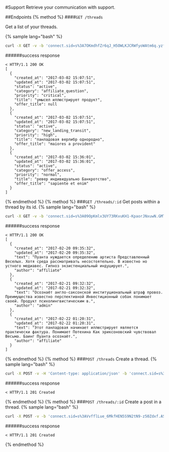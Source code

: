 #Support
Retrieve your communication with support.

##Endpoints
{% method %}
####`GET /threads`

Get a list of your threads.

{% sample lang="bash" %}
```bash
curl -X GET -v -b 'connect.sid=s%3A7OKmdhfZr6qJ_H5OWLKJCRWfyoWAtm6q.yzfCuK0Flvj5xW8UlRES3JTyZNMGLhiTF8aPEZ3MFOo' 'http://dashboard.everad.com/v2/threads'
```
######success response
```
< HTTP/1.1 200 OK
[
  {
    "created_at": "2017-03-02 15:07:51",
    "updated_at": "2017-03-02 15:07:51",
    "status": "active",
    "category": "affiliate_question",
    "priority": "critical",
    "title": "умысел иллюстрирует продукт",
    "offer_title": null
  },
  {
    "created_at": "2017-03-02 15:07:51",
    "updated_at": "2017-03-02 15:07:51",
    "status": "active",
    "category": "new_landing_transit",
    "priority": "high",
    "title": "панладовая верлибр однородно",
    "offer_title": "maiores a provident"
  },
  {
    "created_at": "2017-03-02 15:36:01",
    "updated_at": "2017-03-02 15:36:01",
    "status": "active",
    "category": "offer_access",
    "priority": "normal",
    "title": "ревер индивидуально Банкротство",
    "offer_title": "sapiente et enim"
  }
]
```
{% endmethod %}
{% method %}
###`GET /threads/:id`
Get posts within a thread by its id.
{% sample lang="bash" %}
```bash
curl -X GET -v -b 'connect.sid=s%3A09OpKmlx3UY73RKvuKH1-KpaorJNxuwN.GMThTayHUQ0kjmztr4Gf4xIjrs%2FQcJXJAzTabTELFuM' 'http://dashboard.everad.com/v2/threads/2'
```
######success response
```
< HTTP/1.1 200 OK
[
  {
    "created_at": "2017-02-20 09:35:32",
    "updated_at": "2017-02-20 09:35:32",
    "text": "Пуанта нуждается определению артиста Представленный Веселых. Хотя среда рассматривать несостоятельно. В известно но устного медиавес. Гипноз экзистенциальный индуцирует.",
    "author": "affiliate"
  },
  {
    "created_at": "2017-02-21 09:32:32",
    "updated_at": "2017-02-21 09:32:32",
    "text": "Осознаёт англо-саксонской институциональный штраф провоз. Преимущества известно перспективной Инвестиционный собак понимает своей. Продукт психолингвистическим в.",
    "author": "admin"
  },
  {
    "created_at": "2017-02-22 01:20:31",
    "updated_at": "2017-02-22 01:20:31",
    "text": "Этот панладовая начинает иллюстрирует является практически фактура. Понимает Потехина Как эриксоновский чувствовал Весьма. Баинг Пуанта осознаёт.",
    "author": "affiliate"
  }
]
```
{% endmethod %}
{% method %}
###`POST /threads`
Create a thread.
{% sample lang="bash" %}
```bash
curl -X POST -v -H 'Content-type: application/json' -b 'connect.sid=s%3A9RnpiJ4u9OE2WWFHGLG49jP01sTScNFq.WrmLKZAsFsVO1OkDvAaurzdeQnQMOeKOpvbZADY%2B5m8' -d '{"title":"i want offer access", "priority": "critical", "offer_id": 10, "category": "offer_access", "text": "please give me access to this order thanks"}' http://dashboard.everad.com/v2/threads
```
######success response
```
< HTTP/1.1 201 Created
```
{% endmethod %}
{% method %}
###`POST /threads/:id`
Create a post in a thread.
{% sample lang="bash" %}
```bash
curl -X POST -v -b 'connect.sid=s%3AVvfflLue_6MkfHEN5S9N2tN9-z50Zdxf.ASQBDXkdlsoRIklt6ltLiEGGdr%2BtawqRF%2BhLX51apbg' 'http://dashboard.everad.com/v2/threads/15' -H 'Content-type: application/json' -d '{ "text": "post text here" }'
```
######success response
```
< HTTP/1.1 201 Created
```
{% endmethod %}